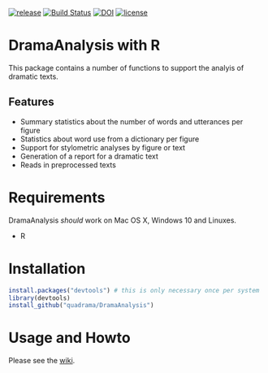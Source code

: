 [![release](https://img.shields.io/badge/release-2.0.0-blue.svg)](https://github.com/quadrama/DramaAnalysis/releases/tag/v2.0.0)
[![Build Status](https://travis-ci.org/quadrama/DramaAnalysis.svg?branch=master)](https://travis-ci.org/quadrama/DramaAnalysis)
[![DOI](https://zenodo.org/badge/64286398.svg)](https://zenodo.org/badge/latestdoi/64286398)
[![license](https://img.shields.io/badge/license-Apache%202-blue.svg)](LICENSE)

# DramaAnalysis with R

This package contains a number of functions to support the analyis of dramatic texts. 

## Features
- Summary statistics about the number of words and utterances per figure
- Statistics about word use from a dictionary per figure
- Support for stylometric analyses by figure or text
- Generation of a report for a dramatic text
- Reads in preprocessed texts 

# Requirements
DramaAnalysis *should* work on Mac OS X, Windows 10 and Linuxes.

- R

# Installation
```R
install.packages("devtools") # this is only necessary once per system
library(devtools)
install_github("quadrama/DramaAnalysis")
```

# Usage and Howto
Please see the [wiki](https://github.com/quadrama/DramaAnalysis/wiki).

